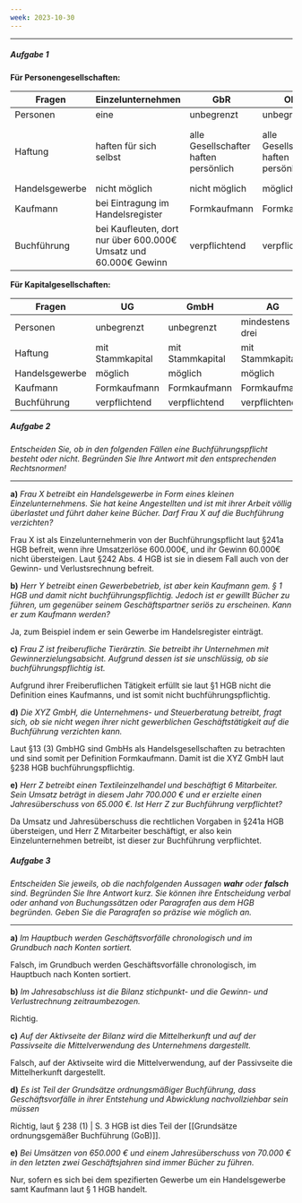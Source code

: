 ```yaml
---
week: 2023-10-30
---
```

***
##### Aufgabe 1

**Für Personengesellschaften:**

| Fragen         | Einzelunternehmen                                                | GbR                                   | OHG                                   | KG                                             |
| -------------- | ---------------------------------------------------------------- | ------------------------------------- | ------------------------------------- | ---------------------------------------------- |
| Personen       | eine                                                             | unbegrenzt                            | unbegrenzt                            | unbegrenzt                                     |
| Haftung        | haften für sich selbst                                           | alle Gesellschafter haften persönlich | alle Gesellschafter haften persönlich | Haftung nur mit Kapitalanlage bei Kommandisten |
| Handelsgewerbe | nicht möglich                                                    | nicht möglich                         | möglich                               | möglich                                        |
| Kaufmann       | bei Eintragung im Handelsregister                                | Formkaufmann                          | Formkaufmann                          | Formkaufmann                                   |
| Buchführung    | bei Kaufleuten, dort nur über 600.000€ Umsatz und 60.000€ Gewinn | verpflichtend                         | verpflichtend                         | verpflichtend                                  |

**Für Kapitalgesellschaften:**

| Fragen         | UG               | GmbH             | AG               |
| -------------- | ---------------- | ---------------- | ---------------- |
| Personen       | unbegrenzt       | unbegrenzt       | mindestens drei  |
| Haftung        | mit Stammkapital | mit Stammkapital | mit Stammkapital |
| Handelsgewerbe | möglich          | möglich          | möglich          |
| Kaufmann       | Formkaufmann     | Formkaufmann     | Formkaufmann     |
| Buchführung    | verpflichtend    | verpflichtend    | verpflichtend    | 

##### Aufgabe 2
*Entscheiden Sie, ob in den folgenden Fällen eine Buchführungspflicht besteht oder nicht. Begründen Sie Ihre Antwort mit den entsprechenden Rechtsnormen!*
***

**a)**
*Frau X betreibt ein Handelsgewerbe in Form eines kleinen Einzelunternehmens. Sie hat keine Angestellten und ist mit ihrer Arbeit völlig überlastet und führt daher keine Bücher. Darf Frau X auf die Buchführung verzichten?*

Frau X ist als Einzelunternehmerin von der Buchführungspflicht laut §241a HGB befreit, wenn ihre Umsatzerlöse 600.000€,  und ihr Gewinn 60.000€ nicht übersteigen. Laut §242 Abs. 4 HGB ist sie in diesem Fall auch von der Gewinn- und Verlustsrechnung befreit.

**b)**
*Herr Y betreibt einen Gewerbebetrieb, ist aber kein Kaufmann gem. § 1 HGB und damit nicht buchführungspflichtig. Jedoch ist er gewillt Bücher zu führen, um gegenüber seinem Geschäftspartner seriös zu erscheinen. Kann er zum Kaufmann werden?*

Ja, zum Beispiel indem er sein Gewerbe im Handelsregister einträgt.

**c)**
*Frau Z ist freiberufliche Tierärztin. Sie betreibt ihr Unternehmen mit Gewinnerzielungsabsicht. Aufgrund dessen ist sie unschlüssig, ob sie buchführungspflichtig ist.*

Aufgrund ihrer Freiberuflichen Tätigkeit erfüllt sie laut §1 HGB nicht die Definition eines Kaufmanns, und ist somit nicht buchführungspflichtig.

**d)**
*Die XYZ GmbH, die Unternehmens- und Steuerberatung betreibt, fragt sich, ob sie nicht wegen ihrer nicht gewerblichen Geschäftstätigkeit auf die Buchführung verzichten kann.*

Laut §13 (3) GmbHG sind GmbHs als Handelsgesellschaften zu betrachten und sind somit per Definition Formkaufmann. Damit ist die XYZ GmbH laut §238 HGB buchführungspflichtig.

**e)**
*Herr Z betreibt einen Textileinzelhandel und beschäftigt 6 Mitarbeiter. Sein Umsatz beträgt in diesem Jahr 700.000 € und er erzielte einen Jahresüberschuss von 65.000 €. Ist Herr Z zur Buchführung verpflichtet?*

Da Umsatz und Jahresüberschuss die rechtlichen Vorgaben in §241a HGB übersteigen, und Herr Z Mitarbeiter beschäftigt, er also kein Einzelunternehmen betreibt, ist dieser zur Buchführung verpflichtet.

##### Aufgabe 3
*Entscheiden Sie jeweils, ob die nachfolgenden Aussagen **wahr** oder **falsch** sind. Begründen Sie Ihre Antwort kurz. Sie können ihre Entscheidung verbal oder anhand von Buchungssätzen oder Paragrafen aus dem HGB begründen. Geben Sie die Paragrafen so präzise wie möglich an.*
***

**a)**
*Im Hauptbuch werden Geschäftsvorfälle chronologisch und im Grundbuch nach Konten sortiert.*

Falsch, im Grundbuch werden Geschäftsvorfälle chronologisch, im Hauptbuch nach Konten sortiert.

**b)**
*Im Jahresabschluss ist die Bilanz stichpunkt- und die Gewinn- und Verlustrechnung zeitraumbezogen.*

Richtig.

**c)**
*Auf der Aktivseite der Bilanz wird die Mittelherkunft und auf der Passivseite die Mittelverwendung des Unternehmens dargestellt.*

Falsch, auf der Aktivseite wird die Mittelverwendung, auf der Passivseite die Mittelherkunft dargestellt.

**d)**
*Es ist Teil der Grundsätze ordnungsmäßiger Buchführung, dass Geschäftsvorfälle in ihrer Entstehung und Abwicklung nachvollziehbar sein müssen*

Richtig, laut § 238 (1) | S. 3 HGB ist dies Teil der [[Grundsätze ordnungsgemäßer Buchführung (GoB)]].

**e)**
*Bei Umsätzen von 650.000 € und einem Jahresüberschuss von 70.000 € in den letzten zwei Geschäftsjahren sind immer Bücher zu führen.*

Nur, sofern es sich bei dem spezifierten Gewerbe um ein Handelsgewerbe samt Kaufmann laut § 1 HGB handelt.